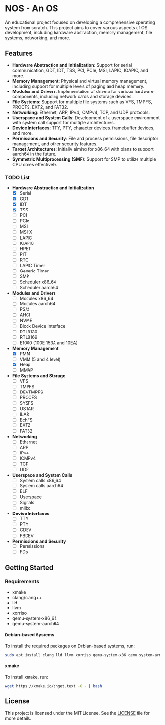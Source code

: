 # NOS - An OS

An educational project focused on developing a comprehensive operating system from scratch. This project aims to cover various aspects of OS development, including hardware abstraction, memory management, file systems, networking, and more.

## Features

- **Hardware Abstraction and Initialization**: Support for serial communication, GDT, IDT, TSS, PCI, PCIe, MSI, LAPIC, IOAPIC, and more.
- **Memory Management**: Physical and virtual memory management, including support for multiple levels of paging and heap memory.
- **Modules and Drivers**: Implementation of drivers for various hardware components, including network cards and storage devices.
- **File Systems**: Support for multiple file systems such as VFS, TMPFS, PROCFS, EXT2, and FAT32.
- **Networking**: Ethernet, ARP, IPv4, ICMPv4, TCP, and UDP protocols.
- **Userspace and System Calls**: Development of a userspace environment with system call support for multiple architectures.
- **Device Interfaces**: TTY, PTY, character devices, framebuffer devices, and more.
- **Permissions and Security**: File and process permissions, file descriptor management, and other security features.
- **Target Architectures**: Initially aiming for x86_64 with plans to support aarch64 in the future.
- **Symmetric Multiprocessing (SMP)**: Support for SMP to utilize multiple CPU cores effectively.

### TODO List

- **Hardware Abstraction and Initialization**
  - [x] Serial
  - [X] GDT
  - [X] IDT
  - [X] TSS
  - [ ] PCI
  - [ ] PCIe
  - [ ] MSI
  - [ ] MSI-X
  - [ ] LAPIC
  - [ ] IOAPIC
  - [ ] HPET
  - [ ] PIT
  - [ ] RTC
  - [ ] LAPIC Timer
  - [ ] Generic Timer
  - [ ] SMP
  - [ ] Scheduler x86_64
  - [ ] Scheduler aarch64

- **Modules and Drivers**
  - [ ] Modules x86_64
  - [ ] Modules aarch64
  - [ ] PS/2
  - [ ] AHCI
  - [ ] NVME
  - [ ] Block Device Interface
  - [ ] RTL8139
  - [ ] RTL8169
  - [ ] E1000 (100E 153A and 10EA)

- **Memory Management**
  - [X] PMM
  - [ ] VMM (5 and 4 level)
  - [X] Heap
  - [ ] MMAP

- **File Systems and Storage**
  - [ ] VFS
  - [ ] TMPFS
  - [ ] DEVTMPFS
  - [ ] PROCFS
  - [ ] SYSFS
  - [ ] USTAR
  - [ ] ILAR
  - [ ] EchFS
  - [ ] EXT2
  - [ ] FAT32

- **Networking**
  - [ ] Ethernet
  - [ ] ARP
  - [ ] IPv4
  - [ ] ICMPv4
  - [ ] TCP
  - [ ] UDP

- **Userspace and System Calls**
  - [ ] System calls x86_64
  - [ ] System calls aarch64
  - [ ] ELF
  - [ ] Userspace
  - [ ] Signals
  - [ ] mlibc

- **Device Interfaces**
  - [ ] TTY
  - [ ] PTY
  - [ ] CDEV
  - [ ] FBDEV

- **Permissions and Security**
  - [ ] Permissions
  - [ ] FDs

## Getting Started

### Requirements

- xmake
- clang/clang++
- lld
- llvm
- xorriso
- qemu-system-x86_64
- qemu-system-aarch64

#### Debian-based Systems

To install the required packages on Debian-based systems, run:

```sh
sudo apt install clang lld llvm xorriso qemu-system-x86 qemu-system-arm
```

#### xmake

To install xmake, run:

```sh
wget https://xmake.io/shget.text -O - | bash
```

## License

This project is licensed under the MIT License. See the [LICENSE](LICENSE) file for more details.
